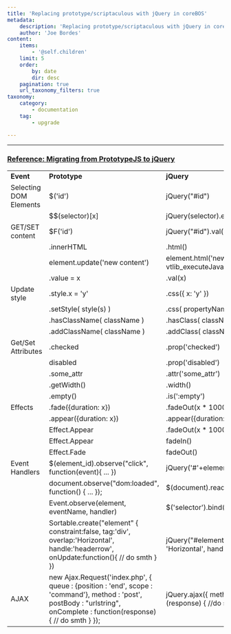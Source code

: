 ```yaml
---
title: 'Replacing prototype/scriptaculous with jQuery in coreBOS'
metadata:
    description: 'Replacing prototype/scriptaculous with jQuery in coreBOS'
    author: 'Joe Bordes'
content:
    items:
        - '@self.children'
    limit: 5
    order:
        by: date
        dir: desc
    pagination: true
    url_taxonomy_filters: true
taxonomy:
    category:
        - documentation
    tag:
        - upgrade

---
```

---

### [Reference: Migrating from PrototypeJS to jQuery](https://andykdocs.de/development/JavaScript/Migrating+from+PrototypeJS+to+jQuery/#3-Events)


<table class="table table-striped">
<tbody>
<tr>
<td><strong>Event</strong></td>
<td><strong>Prototype</td>
<td><strong>jQuery</td>
<td><strong>Also recommended for coreBOS</td>
</tr>
<tr>
<td>Selecting DOM Elements</td>
<td>$('id')</td>
<td>jQuery("#id")</td>
<td>document.getElementById("id")</td>
</tr>
<tr>
<td></td>
<td>$$(selector)[x]</td>
<td>jQuery(selector).eq(x)</td>
<td></td>
</tr>
<tr>
<td>GET/SET content</td>
<td>$F('id')</td>
<td>jQuery("#id").val()</td>
<td></td>
</tr>
<tr>
<td></td>
<td>.innerHTML</td>
<td>.html()</td>
<td>document.getElementById(element).innerHTML</td>
</tr>
<tr>
<td></td>
<td>element.update('new content')</td>
<td>element.html('new content');
vtlib_executeJavascriptInElement(document.getElementById(element));</td>
<td>document.getElementById(element).innerHTML='new_content';
vtlib_executeJavascriptInElement(document.getElementById(element));</td>
</tr>
<tr>
<td></td>
<td>.value = x</td>
<td>.val(x)</td>
<td></td>
</tr>
<tr>
<td>Update style</td>
<td>.style.x = 'y'</td>
<td>.css({ x: 'y' })</td>
<td></td>
</tr>
<tr>
<td></td>
<td>.setStyle( style(s) )</td>
<td>.css( propertyName, value )</td>
<td></td>
</tr>
<tr>
<td></td>
<td>.hasClassName( className )</td>
<td>.hasClass( className )</td>
<td></td>
</tr>
<tr>
<td></td>
<td>.addClassName( className )</td>
<td>.addClass( className(s) )</td>
<td></td>
</tr>
<tr>
<td>Get/Set Attributes</td>
<td>.checked</td>
<td>.prop('checked')</td>
<td></td>
</tr>
<tr>
<td></td>
<td>disabled</td>
<td>.prop('disabled')</td>
<td></td>
</tr>
<tr>
<td></td>
<td>.some_attr</td>
<td>.attr('some_attr')</td>
<td></td>
</tr>
<tr>
<td></td>
<td>.getWidth()</td>
<td>.width()</td>
<td></td>
</tr>
<tr>
<td></td>
<td>.empty()</td>
<td>.is(':empty')</td>
<td></td>
</tr>
<tr>
<td>Effects</td>
<td>.fade({duration: x})</td>
<td>.fadeOut(x * 1000)</td>
<td></td>
</tr>
<tr>
<td></td>
<td>.appear({duration: x})</td>
<td>.appear({duration: x})</td>
<td></td>
</tr>
<tr>
<td></td>
<td>Effect.Appear</td>
<td>.fadeOut(x * 1000)</td>
<td></td>
</tr>
<tr>
<td></td>
<td>Effect.Appear</td>
<td>fadeIn()</td>
<td></td>
</tr>
<tr>
<td></td>
<td>Effect.Fade</td>
<td>fadeOut()</td>
<td></td>
</tr>
<tr>
<td>Event Handlers</td>
<td>$(element_id).observe("click",
 function(event){ ... })</td>
<td>jQuery('#'+element_id).bind("click",
 function(jQueryEvent){ ... })</td>
<td></td>
</tr>
<tr>
<td></td>
<td>document.observe("dom:loaded",
 function() { ... });</td>
<td>$(document).ready()</td>
<td></td>
</tr>
<tr>
<td></td>
<td>Event.observe(element, eventName, handler)</td>
<td>$('selector').bind(eventType, handler)</td>
<td></td>
</tr>
<tr>
<td></td>
<td>Sortable.create("element" {
constraint:false,
tag:'div',
overlap:'Horizontal',
handle:'headerrow',
onUpdate:function(){
// do smth
}
})</td>
<td>jQuery("#element").sortabe({
constraint: false,
tag: 'div',
overlap: 'Horizontal',
handle: '.headerrow',
update: function () {
//do smth
}
})</td>
<td></td>
</tr>
<tr>
<td>AJAX</td>
<td>new Ajax.Request('index.php', {
queue : {position : 'end',
scope : 'command'},
method : 'post',
postBody : "urlstring",
onComplete : function(response) {
// do smth
}
});</td>
<td>jQuery.ajax({
method: 'POST',
url:'urlstring',
}).done(function (response) {
   //do smth
});</td>
<td></td>
</tr>

</tbody>
</table>

